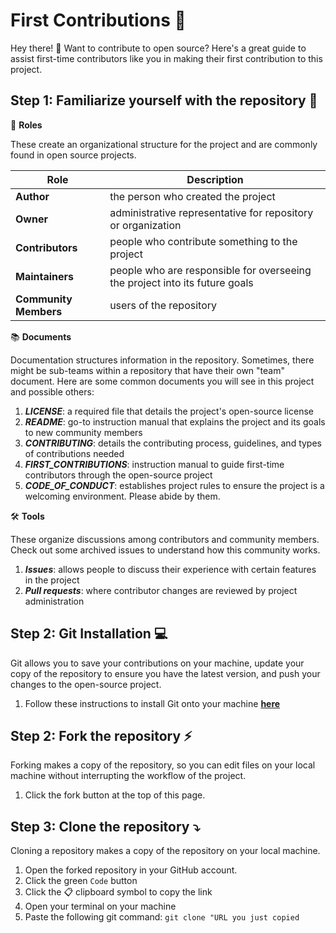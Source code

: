 # First Contributions 🎉

Hey there! 👋 Want to contribute to open source? Here's a great guide to assist first-time contributors like you in making their first contribution to this project. 

## Step 1: Familiarize yourself with the repository 🧐
🔖 **Roles**  

These create an organizational structure for the project and are commonly found in open source projects.

| Role        | Description |
| ----------  |  ---------- |
| **Author**  | the person who created the project | 
| **Owner**   | administrative representative for repository or organization | 
| **Contributors** | people who contribute something to the project |
|**Maintainers** | people who are responsible for overseeing the project into its future goals |
|**Community Members** | users of the repository |

📚 **Documents** 

Documentation structures information in the repository. Sometimes, there might be sub-teams within a repository that have their own "team" document. Here are some common documents you will see in this project and possible others:
1. ***LICENSE***: a required file that details the project's open-source license
2. ***README***: go-to instruction manual that explains the project and its goals to new community members
3. ***CONTRIBUTING***: details the contributing process, guidelines, and types of contributions needed
4. ***FIRST_CONTRIBUTIONS***: instruction manual to guide first-time contributors through the open-source project
5. ***CODE_OF_CONDUCT***: establishes project rules to ensure the project is a welcoming environment. Please abide by them.


🛠️ **Tools**

These organize discussions among contributors and community members. Check out some archived issues to understand how this community works.
1. ***Issues***: allows people to discuss their experience with certain features in the project
2. ***Pull requests***: where contributor changes are reviewed by project administration

## Step 2: Git Installation 💻
Git allows you to save your contributions on your machine, update your copy of the repository to ensure you have the latest version, and push your changes to the open-source project.
1. Follow these instructions to install Git onto your machine **[here](https://help.github.com/articles/set-up-git/)**

## Step 2: Fork the repository ⚡ 
Forking makes a copy of the repository, so you can edit files on your local machine without interrupting the workflow of the project. 
1. Click the fork button at the top of this page.

## Step 3: Clone the repository ⤵️
Cloning a repository makes a copy of the repository on your local machine. 

1. Open the forked repository in your GitHub account.
2. Click the green `Code` button
3. Click the 📋 clipboard symbol to copy the link
4. Open your terminal on your machine
5. Paste the following git command:
     `git clone "URL you just copied`

